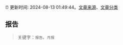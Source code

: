 :alarm_clock: 更新时间: 2024-08-13 01:49:44。[文章来源](/README.md)、[文章分类](/TAGS.md)

## 报告


> 关键字：`报告`、`月报`



